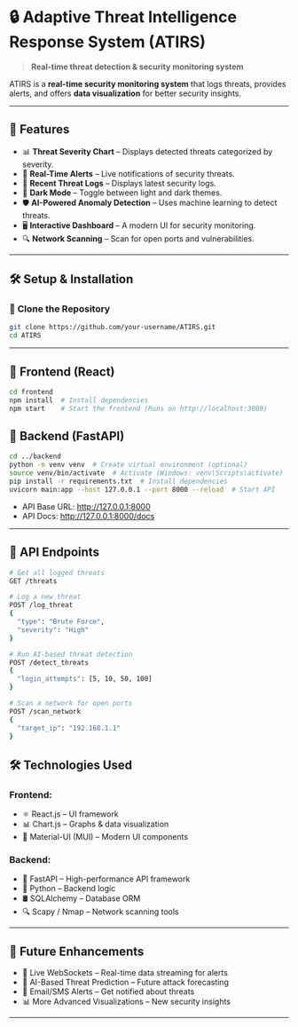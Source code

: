 # 🔒 Adaptive Threat Intelligence Response System (ATIRS)
> **Real-time threat detection & security monitoring system**

ATIRS is a **real-time security monitoring system** that logs threats, provides alerts, and offers **data visualization** for better security insights.

---

## 📌 Features
- 📊 **Threat Severity Chart** – Displays detected threats categorized by severity.
- 📢 **Real-Time Alerts** – Live notifications of security threats.
- 📜 **Recent Threat Logs** – Displays latest security logs.
- 🌙 **Dark Mode** – Toggle between light and dark themes.
- 🛡️ **AI-Powered Anomaly Detection** – Uses machine learning to detect threats.
- 🖥️ **Interactive Dashboard** – A modern UI for security monitoring.
- 🔍 **Network Scanning** – Scan for open ports and vulnerabilities.

---

## 🛠️ Setup & Installation

### 📂 **Clone the Repository**
```bash
git clone https://github.com/your-username/ATIRS.git
cd ATIRS
```

---

## 🚀 Frontend (React)
```bash
cd frontend
npm install  # Install dependencies
npm start    # Start the frontend (Runs on http://localhost:3000)
```
## 🔧 Backend (FastAPI)
```bash
cd ../backend
python -m venv venv  # Create virtual environment (optional)
source venv/bin/activate  # Activate (Windows: venv\Scripts\activate)
pip install -r requirements.txt  # Install dependencies
uvicorn main:app --host 127.0.0.1 --port 8000 --reload  # Start API
```
- API Base URL: http://127.0.0.1:8000
- API Docs: http://127.0.0.1:8000/docs

---

## 📡 API Endpoints
```bash
# Get all logged threats
GET /threats

# Log a new threat
POST /log_threat
{
  "type": "Brute Force",
  "severity": "High"
}

# Run AI-based threat detection
POST /detect_threats
{
  "login_attempts": [5, 10, 50, 100]
}

# Scan a network for open ports
POST /scan_network
{
  "target_ip": "192.168.1.1"
}
```

## 🛠️ Technologies Used

### Frontend:
- ⚛️ React.js – UI framework
- 📊 Chart.js – Graphs & data visualization
- 🎨 Material-UI (MUI) – Modern UI components
### Backend:
- 🚀 FastAPI – High-performance API framework
- 🐍 Python – Backend logic
- 🛢️ SQLAlchemy – Database ORM
- 🔍 Scapy / Nmap – Network scanning tools

---

## 🚀 Future Enhancements
- 🔴 Live WebSockets – Real-time data streaming for alerts
- 🔮 AI-Based Threat Prediction – Future attack forecasting
- 📧 Email/SMS Alerts – Get notified about threats
- 📊 More Advanced Visualizations – New security insights

---
